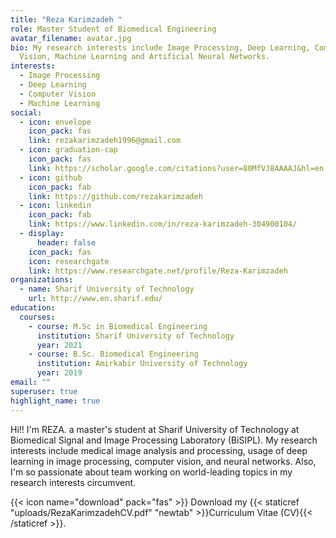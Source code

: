 ```yaml
---
title: "Reza Karimzadeh "
role: Master Student of Biomedical Engineering
avatar_filename: avatar.jpg
bio: My research interests include Image Processing, Deep Learning, Computer
  Vision, Machine Learning and Artificial Neural Networks.
interests:
  - Image Processing
  - Deep Learning
  - Computer Vision
  - Machine Learning
social:
  - icon: envelope
    icon_pack: fas
    link: rezakarimzadeh1996@gmail.com
  - icon: graduation-cap
    icon_pack: fas
    link: https://scholar.google.com/citations?user=80MfVJ8AAAAJ&hl=en
  - icon: github
    icon_pack: fab
    link: https://github.com/rezakarimzadeh
  - icon: linkedin
    icon_pack: fab
    link: https://www.linkedin.com/in/reza-karimzadeh-304900104/
  - display:
      header: false
    icon_pack: fas
    icon: researchgate
    link: https://www.researchgate.net/profile/Reza-Karimzadeh
organizations:
  - name: Sharif University of Technology
    url: http://www.en.sharif.edu/
education:
  courses:
    - course: M.Sc in Biomedical Engineering
      institution: Sharif University of Technology
      year: 2021
    - course: B.Sc. Biomedical Engineering
      institution: Amirkabir University of Technology
      year: 2019
email: ""
superuser: true
highlight_name: true
---
```

Hi!! I'm REZA. a master's student at Sharif University of Technology at Biomedical Signal and Image
 Processing Laboratory (BiSIPL). My research interests include medical image analysis and processing, usage of deep learning in image processing, computer vision, and neural networks. Also, I'm so passionate about team working on world-leading topics in my research interests circumvent.

{{< icon name="download" pack="fas" >}} Download my {{< staticref  "uploads/RezaKarimzadehCV.pdf" "newtab" >}}Curriculum Vitae (CV){{< /staticref >}}.